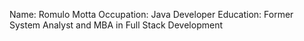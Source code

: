Name: Romulo Motta
Occupation: Java Developer
Education: Former System Analyst and MBA in Full Stack Development
